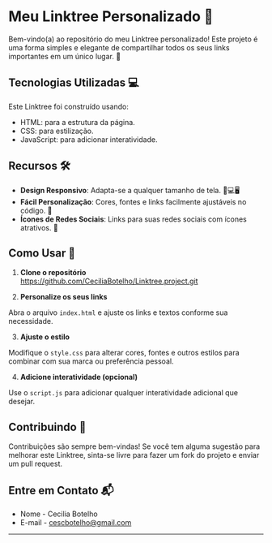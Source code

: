 # Meu Linktree Personalizado 🌳

Bem-vindo(a) ao repositório do meu Linktree personalizado! Este projeto é uma forma simples e elegante de compartilhar todos os seus links importantes em um único lugar. 🚀

## Tecnologias Utilizadas 💻

Este Linktree foi construído usando:

- HTML: para a estrutura da página.
- CSS: para estilização.
- JavaScript: para adicionar interatividade.

## Recursos 🛠

- **Design Responsivo**: Adapta-se a qualquer tamanho de tela. 📱💻🖥
- **Fácil Personalização**: Cores, fontes e links facilmente ajustáveis no código. 🎨
- **Ícones de Redes Sociais**: Links para suas redes sociais com ícones atrativos. 🔗

## Como Usar 📖

1. **Clone o repositório**
   https://github.com/CeciliaBotelho/Linktree.project.git
   

2. **Personalize os seus links**

Abra o arquivo `index.html` e ajuste os links e textos conforme sua necessidade.

3. **Ajuste o estilo**

Modifique o `style.css` para alterar cores, fontes e outros estilos para combinar com sua marca ou preferência pessoal.

4. **Adicione interatividade (opcional)**

Use o `script.js` para adicionar qualquer interatividade adicional que desejar.

## Contribuindo 🤝

Contribuições são sempre bem-vindas! Se você tem alguma sugestão para melhorar este Linktree, sinta-se livre para fazer um fork do projeto e enviar um pull request.

## Entre em Contato 📬

- Nome - Cecilia Botelho 
- E-mail - cescbotelho@gmail.com
---
